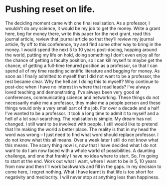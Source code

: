 # Pushing reset on life.




The deciding moment came with one final realisation. As a professor, I wouldn’t do any science, it would be my job to get the money. Write a grant here, beg for money there, write this paper for the next grant, read this journal article, review that journal article so that they’ll review my journal article, fly off to this conference, try and find some other way to bring in the money.
I would spend the next 5 to 10 years post-docing, hopping around the world, putting my life on hold, doing something I don’t even enjoy all for the chance of getting a faculty position, so I can kill myself to maybe get the chance, of getting a full-time tenured position as a professor, so that I can spend all of my time reading scientific literature and begging for money.
As soon as I finally admitted to myself that I did not want to be a professor, the rest became clear. Why the hell am I doing this to myself? Why continue to post-doc when I have no interest in where that road leads?
I’ve always loved teaching and demonstrating. I’ve always been very good at conferences, communicating science and networking. These things do not necessarily make me a professor, they make me a people person and these things would only a very small part of the job.
For over a decade and a half I’ve wanted to be a professor. It took a long time to admit it to myself and a hell of a lot soul-searching. The realisation is simple. My dream has not changed. I still want to be involved with people. I still would like to pretend that I’m making the world a better place. The reality is that in my head the word was wrong – I just need to find what word should replace professor.
I do not know what this all means. Over a week later I still do not know what this means.
The scary thing now is, now that I have decided what I do not want to do I am now faced with a whole world of possibilities. A daunting challenge, and one that frankly I have no idea where to start. So, I’m going to start at the end. Work out what I want, where I want to be in 5, 10 years from now and then I’ll work backwards and fill in the gaps.
In my decision to come here, I regret nothing. What I have learnt is that life is too short for negativity and mediocrity. I will never stop at anything less than happiness.
